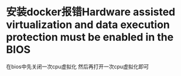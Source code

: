 # 安装docker报错Hardware assisted virtualization and data execution protection must be enabled in the BIOS

在bios中先关闭一次cpu虚拟化 然后再打开一次cpu虚拟化即可